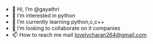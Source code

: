- 👋 Hi, I’m @gayathri
- 👀 I’m interested in python
- 🌱 I’m currently learning python,c,c++
- 💞️ I’m looking to collaborate on it companies
- 📫 How to reach me mail lovelycharan264@gmail.com

<!---
gayathri1438/gayathri1438 is a ✨ special ✨ repository because its `README.md` (this file) appears on your GitHub profile.
You can click the Preview link to take a look at your changes.
--->

